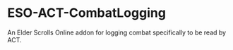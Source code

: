 ESO-ACT-CombatLogging
=====================

An Elder Scrolls Online addon for logging combat specifically to be read by ACT.
